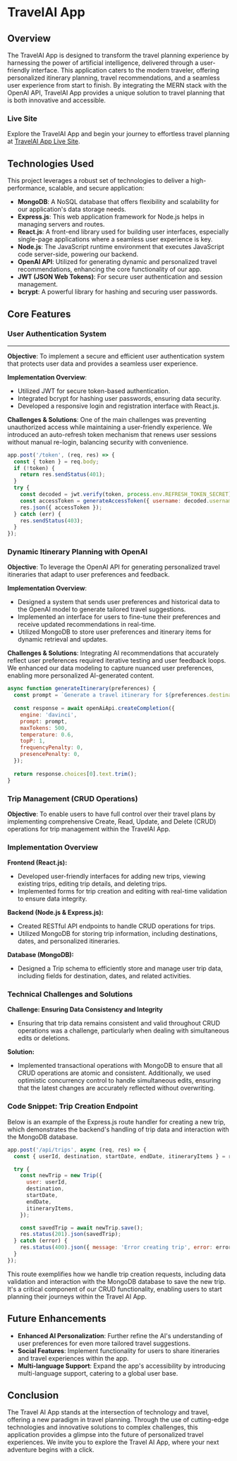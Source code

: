 # TravelAI App

## Overview

The TravelAI App is designed to transform the travel planning experience by harnessing the power of artificial intelligence, delivered through a user-friendly interface. This application caters to the modern traveler, offering personalized itinerary planning, travel recommendations, and a seamless user experience from start to finish. By integrating the MERN stack with the OpenAI API, TravelAI App provides a unique solution to travel planning that is both innovative and accessible.

### Live Site

Explore the TravelAI App and begin your journey to effortless travel planning at [TravelAI App Live Site](#).

## Technologies Used

This project leverages a robust set of technologies to deliver a high-performance, scalable, and secure application:

- **MongoDB**: A NoSQL database that offers flexibility and scalability for our application's data storage needs.
- **Express.js**: This web application framework for Node.js helps in managing servers and routes.
- **React.js**: A front-end library used for building user interfaces, especially single-page applications where a seamless user experience is key.
- **Node.js**: The JavaScript runtime environment that executes JavaScript code server-side, powering our backend.
- **OpenAI API**: Utilized for generating dynamic and personalized travel recommendations, enhancing the core functionality of our app.
- **JWT (JSON Web Tokens)**: For secure user authentication and session management.
- **bcrypt**: A powerful library for hashing and securing user passwords.

## Core Features

### User Authentication System
---

**Objective**: To implement a secure and efficient user authentication system that protects user data and provides a seamless user experience.

**Implementation Overview**:
- Utilized JWT for secure token-based authentication.
- Integrated bcrypt for hashing user passwords, ensuring data security.
- Developed a responsive login and registration interface with React.js.

**Challenges & Solutions**:
One of the main challenges was preventing unauthorized access while maintaining a user-friendly experience. We introduced an auto-refresh token mechanism that renews user sessions without manual re-login, balancing security with convenience.

```javascript
app.post('/token', (req, res) => {
  const { token } = req.body;
  if (!token) {
    return res.sendStatus(401);
  }
  try {
    const decoded = jwt.verify(token, process.env.REFRESH_TOKEN_SECRET);
    const accessToken = generateAccessToken({ username: decoded.username });
    res.json({ accessToken });
  } catch (err) {
    res.sendStatus(403);
  }
});
```

### Dynamic Itinerary Planning with OpenAI

**Objective**: To leverage the OpenAI API for generating personalized travel itineraries that adapt to user preferences and feedback.

**Implementation Overview**:
- Designed a system that sends user preferences and historical data to the OpenAI model to generate tailored travel suggestions.
- Implemented an interface for users to fine-tune their preferences and receive updated recommendations in real-time.
- Utilized MongoDB to store user preferences and itinerary items for dynamic retrieval and updates.

**Challenges & Solutions**:
Integrating AI recommendations that accurately reflect user preferences required iterative testing and user feedback loops. We enhanced our data modeling to capture nuanced user preferences, enabling more personalized AI-generated content.

```javascript
async function generateItinerary(preferences) {
  const prompt = `Generate a travel itinerary for ${preferences.destination} including activities and dining options for a ${preferences.tripDuration} day trip, focusing on interests in ${preferences.interests.join(', ')}.`;
  
  const response = await openAiApi.createCompletion({
    engine: 'davinci',
    prompt: prompt,
    maxTokens: 500,
    temperature: 0.6,
    topP: 1,
    frequencyPenalty: 0,
    presencePenalty: 0,
  });
  
  return response.choices[0].text.trim();
}
```
### Trip Management (CRUD Operations)

**Objective**: To enable users to have full control over their travel plans by implementing comprehensive Create, Read, Update, and Delete (CRUD) operations for trip management within the TravelAI App.

### Implementation Overview

**Frontend (React.js):**
- Developed user-friendly interfaces for adding new trips, viewing existing trips, editing trip details, and deleting trips.
- Implemented forms for trip creation and editing with real-time validation to ensure data integrity.

**Backend (Node.js & Express.js):**
- Created RESTful API endpoints to handle CRUD operations for trips.
- Utilized MongoDB for storing trip information, including destinations, dates, and personalized itineraries.

**Database (MongoDB):**
- Designed a Trip schema to efficiently store and manage user trip data, including fields for destination, dates, and related activities.

### Technical Challenges and Solutions

**Challenge: Ensuring Data Consistency and Integrity**
- Ensuring that trip data remains consistent and valid throughout CRUD operations was a challenge, particularly when dealing with simultaneous edits or deletions.

**Solution:**
- Implemented transactional operations with MongoDB to ensure that all CRUD operations are atomic and consistent. Additionally, we used optimistic concurrency control to handle simultaneous edits, ensuring that the latest changes are accurately reflected without overwriting.

### Code Snippet: Trip Creation Endpoint

Below is an example of the Express.js route handler for creating a new trip, which demonstrates the backend's handling of trip data and interaction with the MongoDB database.

```javascript
app.post('/api/trips', async (req, res) => {
  const { userId, destination, startDate, endDate, itineraryItems } = req.body;

  try {
    const newTrip = new Trip({
      user: userId,
      destination,
      startDate,
      endDate,
      itineraryItems,
    });

    const savedTrip = await newTrip.save();
    res.status(201).json(savedTrip);
  } catch (error) {
    res.status(400).json({ message: 'Error creating trip', error: error.message });
  }
});
```

This route exemplifies how we handle trip creation requests, including data validation and interaction with the MongoDB database to save the new trip. It's a critical component of our CRUD functionality, enabling users to start planning their journeys within the Travel AI App.

## Future Enhancements

- **Enhanced AI Personalization**: Further refine the AI's understanding of user preferences for even more tailored travel suggestions.
- **Social Features**: Implement functionality for users to share itineraries and travel experiences within the app.
- **Multi-language Support**: Expand the app's accessibility by introducing multi-language support, catering to a global user base.

## Conclusion

The Travel AI App stands at the intersection of technology and travel, offering a new paradigm in travel planning. Through the use of cutting-edge technologies and innovative solutions to complex challenges, this application provides a glimpse into the future of personalized travel experiences. We invite you to explore the Travel AI App, where your next adventure begins with a click.
